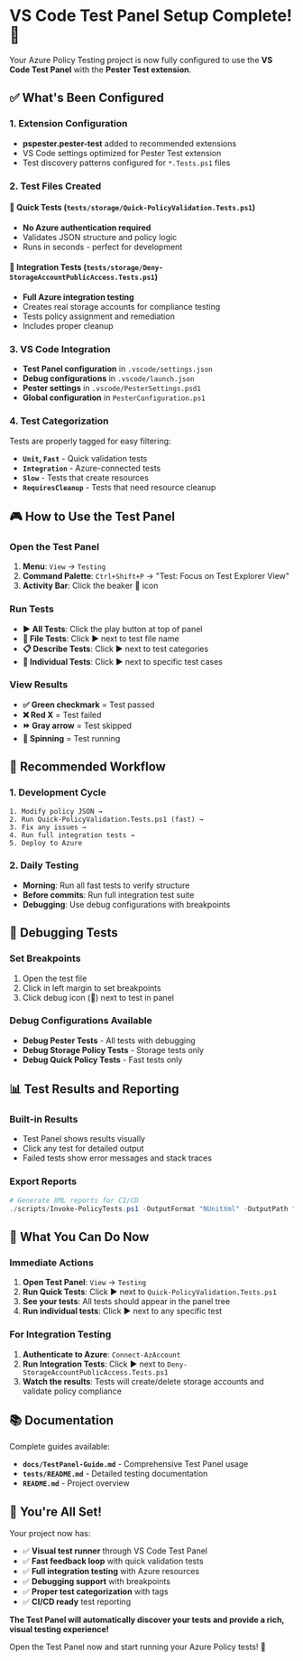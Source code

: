 # VS Code Test Panel Setup Complete! 🎉

Your Azure Policy Testing project is now fully configured to use the **VS Code Test Panel** with the **Pester Test extension**.

## ✅ **What's Been Configured**

### **1. Extension Configuration**
- **pspester.pester-test** added to recommended extensions
- VS Code settings optimized for Pester Test extension
- Test discovery patterns configured for `*.Tests.ps1` files

### **2. Test Files Created**

#### **🚀 Quick Tests** (`tests/storage/Quick-PolicyValidation.Tests.ps1`)
- **No Azure authentication required**
- Validates JSON structure and policy logic
- Runs in seconds - perfect for development

#### **🔗 Integration Tests** (`tests/storage/Deny-StorageAccountPublicAccess.Tests.ps1`)
- **Full Azure integration testing**
- Creates real storage accounts for compliance testing
- Tests policy assignment and remediation
- Includes proper cleanup

### **3. VS Code Integration**
- **Test Panel configuration** in `.vscode/settings.json`
- **Debug configurations** in `.vscode/launch.json`
- **Pester settings** in `.vscode/PesterSettings.psd1`
- **Global configuration** in `PesterConfiguration.ps1`

### **4. Test Categorization**
Tests are properly tagged for easy filtering:
- **`Unit`, `Fast`** - Quick validation tests
- **`Integration`** - Azure-connected tests  
- **`Slow`** - Tests that create resources
- **`RequiresCleanup`** - Tests that need resource cleanup

## 🎮 **How to Use the Test Panel**

### **Open the Test Panel**
1. **Menu**: `View` → `Testing`
2. **Command Palette**: `Ctrl+Shift+P` → "Test: Focus on Test Explorer View"
3. **Activity Bar**: Click the beaker 🧪 icon

### **Run Tests**
- **▶️ All Tests**: Click the play button at top of panel
- **📁 File Tests**: Click ▶️ next to test file name
- **📋 Describe Tests**: Click ▶️ next to test categories
- **🎯 Individual Tests**: Click ▶️ next to specific test cases

### **View Results**
- **✅ Green checkmark** = Test passed
- **❌ Red X** = Test failed
- **⏩ Gray arrow** = Test skipped
- **🔄 Spinning** = Test running

## 🚀 **Recommended Workflow**

### **1. Development Cycle**
```
1. Modify policy JSON → 
2. Run Quick-PolicyValidation.Tests.ps1 (fast) → 
3. Fix any issues → 
4. Run full integration tests → 
5. Deploy to Azure
```

### **2. Daily Testing**
- **Morning**: Run all fast tests to verify structure
- **Before commits**: Run full integration test suite
- **Debugging**: Use debug configurations with breakpoints

## 🐛 **Debugging Tests**

### **Set Breakpoints**
1. Open the test file
2. Click in left margin to set breakpoints
3. Click debug icon (🐛) next to test in panel

### **Debug Configurations Available**
- **Debug Pester Tests** - All tests with debugging
- **Debug Storage Policy Tests** - Storage tests only
- **Debug Quick Policy Tests** - Fast tests only

## 📊 **Test Results and Reporting**

### **Built-in Results**
- Test Panel shows results visually
- Click any test for detailed output
- Failed tests show error messages and stack traces

### **Export Reports**
```powershell
# Generate XML reports for CI/CD
./scripts/Invoke-PolicyTests.ps1 -OutputFormat "NUnitXml" -OutputPath "TestResults.xml"
```

## 🎯 **What You Can Do Now**

### **Immediate Actions**
1. **Open Test Panel**: `View` → `Testing`
2. **Run Quick Tests**: Click ▶️ next to `Quick-PolicyValidation.Tests.ps1`
3. **See your tests**: All tests should appear in the panel tree
4. **Run individual tests**: Click ▶️ next to any specific test

### **For Integration Testing**
1. **Authenticate to Azure**: `Connect-AzAccount`
2. **Run Integration Tests**: Click ▶️ next to `Deny-StorageAccountPublicAccess.Tests.ps1`
3. **Watch the results**: Tests will create/delete storage accounts and validate policy compliance

## 📚 **Documentation**

Complete guides available:
- **`docs/TestPanel-Guide.md`** - Comprehensive Test Panel usage
- **`tests/README.md`** - Detailed testing documentation
- **`README.md`** - Project overview

## 🎉 **You're All Set!**

Your project now has:
- ✅ **Visual test runner** through VS Code Test Panel
- ✅ **Fast feedback loop** with quick validation tests
- ✅ **Full integration testing** with Azure resources
- ✅ **Debugging support** with breakpoints
- ✅ **Proper test categorization** with tags
- ✅ **CI/CD ready** test reporting

**The Test Panel will automatically discover your tests and provide a rich, visual testing experience!** 

Open the Test Panel now and start running your Azure Policy tests! 🚀